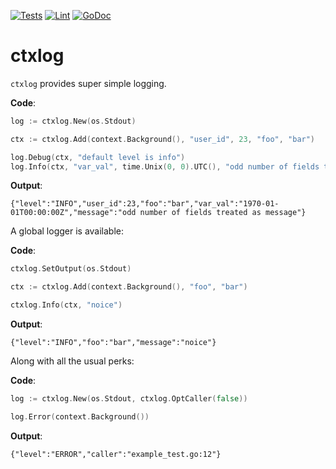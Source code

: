 [![Tests](https://github.com/jwilner/ctxlog/workflows/tests/badge.svg)](https://github.com/jwilner/ctxlog/actions?query=workflow%3Atests+branch%3Amain)
[![Lint](https://github.com/jwilner/ctxlog/workflows/lint/badge.svg)](https://github.com/jwilner/ctxlog/actions?query=workflow%3Alint+branch%3Amain)
[![GoDoc](https://godoc.org/github.com/jwilner/ctxlog?status.svg)](https://godoc.org/github.com/jwilner/ctxlog)

# ctxlog

`ctxlog` provides super simple logging.

<!-- goquote .#ExampleLogger -->
**Code**:
```go
log := ctxlog.New(os.Stdout)

ctx := ctxlog.Add(context.Background(), "user_id", 23, "foo", "bar")

log.Debug(ctx, "default level is info")
log.Info(ctx, "var_val", time.Unix(0, 0).UTC(), "odd number of fields treated as message")
```
**Output**:
```
{"level":"INFO","user_id":23,"foo":"bar","var_val":"1970-01-01T00:00:00Z","message":"odd number of fields treated as message"}
```
<!-- /goquote -->

A global logger is available:

<!-- goquote .#ExampleSetOutput -->
**Code**:
```go
ctxlog.SetOutput(os.Stdout)

ctx := ctxlog.Add(context.Background(), "foo", "bar")

ctxlog.Info(ctx, "noice")
```
**Output**:
```
{"level":"INFO","foo":"bar","message":"noice"}
```
<!-- /goquote -->

Along with all the usual perks:

<!-- goquote .#ExampleOptCaller -->
**Code**:
```go
log := ctxlog.New(os.Stdout, ctxlog.OptCaller(false))

log.Error(context.Background())
```
**Output**:
```
{"level":"ERROR","caller":"example_test.go:12"}
```
<!-- /goquote -->
